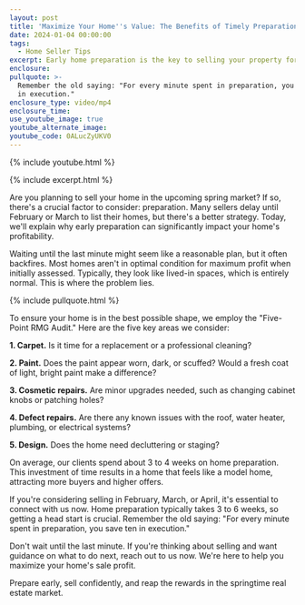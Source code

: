 ```yaml
---
layout: post
title: 'Maximize Your Home''s Value: The Benefits of Timely Preparation'
date: 2024-01-04 00:00:00
tags:
  - Home Seller Tips
excerpt: Early home preparation is the key to selling your property for top dollar.
enclosure:
pullquote: >-
  Remember the old saying: "For every minute spent in preparation, you save ten
  in execution."
enclosure_type: video/mp4
enclosure_time:
use_youtube_image: true
youtube_alternate_image:
youtube_code: 0ALucZyUKV0
---
```

{% include youtube.html %}

{% include excerpt.html %}

Are you planning to sell your home in the upcoming spring market? If so, there's a crucial factor to consider: preparation. Many sellers delay until February or March to list their homes, but there's a better strategy. Today, we'll explain why early preparation can significantly impact your home's profitability.

Waiting until the last minute might seem like a reasonable plan, but it often backfires. Most homes aren't in optimal condition for maximum profit when initially assessed. Typically, they look like lived-in spaces, which is entirely normal. This is where the problem lies.

{% include pullquote.html %}

To ensure your home is in the best possible shape, we employ the "Five-Point RMG Audit." Here are the five key areas we consider:

**1\. Carpet.** Is it time for a replacement or a professional cleaning?

**2\. Paint.** Does the paint appear worn, dark, or scuffed? Would a fresh coat of light, bright paint make a difference?

**3\. Cosmetic repairs.** Are minor upgrades needed, such as changing cabinet knobs or patching holes?

**4\. Defect repairs.** Are there any known issues with the roof, water heater, plumbing, or electrical systems?

**5\. Design.** Does the home need decluttering or staging?

On average, our clients spend about 3 to 4 weeks on home preparation. This investment of time results in a home that feels like a model home, attracting more buyers and higher offers.

If you're considering selling in February, March, or April, it's essential to connect with us now. Home preparation typically takes 3 to 6 weeks, so getting a head start is crucial. Remember the old saying: "For every minute spent in preparation, you save ten in execution."

Don't wait until the last minute. If you're thinking about selling and want guidance on what to do next, reach out to us now. We're here to help you maximize your home's sale profit.

Prepare early, sell confidently, and reap the rewards in the springtime real estate market.